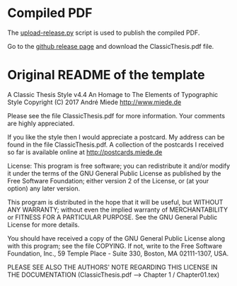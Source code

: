 # Compiled PDF

The
[upload-release.py](https://gist.github.com/Enucatl/e120930a45783dbd34d63cd57e95a052)
script is used to publish the compiled PDF.

Go to the [github release page](https://github.com/Enucatl/phd-thesis/releases/latest) and download the ClassicThesis.pdf file.

# Original README of the template
A Classic Thesis Style v4.4
An Homage to The Elements of Typographic Style
Copyright (C) 2017 André Miede http://www.miede.de

Please see the file ClassicThesis.pdf for more information.
Your comments are highly appreciated.

If you like the style then I would appreciate a postcard. My address
can be found in the file ClassicThesis.pdf. A collection of the
postcards I received so far is available online at
http://postcards.miede.de

License:
This program is free software; you can redistribute it and/or modify
it under the terms of the GNU General Public License as published by
the Free Software Foundation; either version 2 of the License, or
(at your option) any later version.

This program is distributed in the hope that it will be useful,
but WITHOUT ANY WARRANTY; without even the implied warranty of
MERCHANTABILITY or FITNESS FOR A PARTICULAR PURPOSE.  See the
GNU General Public License for more details.

You should have received a copy of the GNU General Public License
along with this program; see the file COPYING.  If not, write to
the Free Software Foundation, Inc., 59 Temple Place - Suite 330,
Boston, MA 02111-1307, USA.

PLEASE SEE ALSO THE AUTHORS' NOTE REGARDING THIS LICENSE
IN THE DOCUMENTATION (ClassicThesis.pdf --> Chapter 1 / Chapter01.tex)
